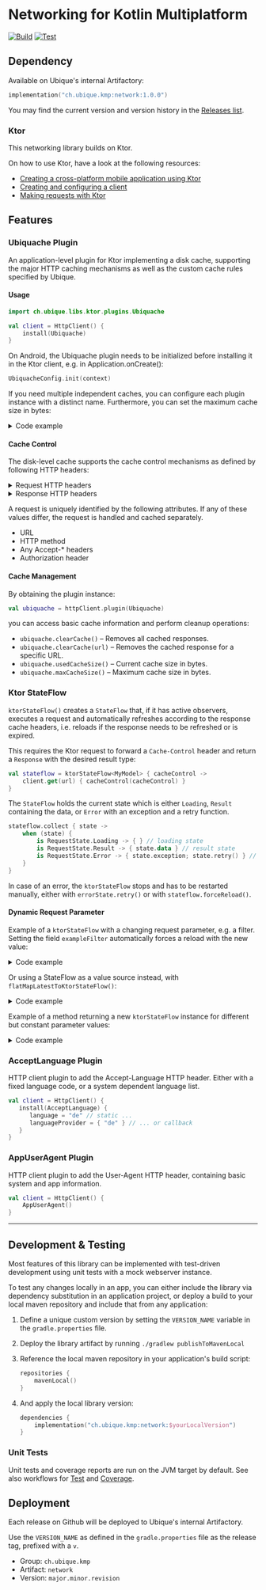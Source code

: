 # Networking for Kotlin Multiplatform

[![Build](https://github.com/UbiqueInnovation/networklib-kmp/actions/workflows/build.yml/badge.svg)](https://github.com/UbiqueInnovation/networklib-kmp/actions/workflows/build.yml)
[![Test](https://github.com/UbiqueInnovation/networklib-kmp/actions/workflows/test.yml/badge.svg)](https://github.com/UbiqueInnovation/networklib-kmp/actions/workflows/test.yml)

## Dependency

Available on Ubique's internal Artifactory:
```kotlin
implementation("ch.ubique.kmp:network:1.0.0")
```

You may find the current version and version history in the [Releases list](https://github.com/UbiqueInnovation/networklib-kmp/releases).

### Ktor

This networking library builds on Ktor.

On how to use Ktor, have a look at the following resources:  
- [Creating a cross-platform mobile application using Ktor](https://ktor.io/docs/client-create-multiplatform-application.html)
- [Creating and configuring a client](https://ktor.io/docs/client-create-and-configure.html) 
- [Making requests with Ktor](https://ktor.io/docs/client-requests.html)

## Features

### Ubiquache Plugin
An application-level plugin for Ktor implementing a disk cache, supporting the major HTTP caching mechanisms as well as the custom cache rules specified by Ubique.

#### Usage
```kotlin
import ch.ubique.libs.ktor.plugins.Ubiquache

val client = HttpClient() {
    install(Ubiquache)
}
```

On Android, the Ubiquache plugin needs to be initialized before installing it in the Ktor client, e.g. in Application.onCreate():

```kotlin
UbiquacheConfig.init(context)
```

If you need multiple independent caches, you can configure each plugin instance with a distinct name. Furthermore, you can set the maximum cache size in bytes:

<details>
<summary>Code example</summary>

```kotlin
val client = HttpClient() {
    install(Ubiquache) {
        name = "my-cache"
        maxSize = 256 * 1024 * 1024 // 256 MB
    }
}
```

</details>

#### Cache Control
The disk-level cache supports the cache control mechanisms as defined by following HTTP headers:

<details>
<summary>Request HTTP headers</summary>

* `Cache-Control: no-cache` – The response will not be loaded from cache and forces a network request.
* `Cache-Control: no-store` – The response will not be stored to cache, but may return a stored response from cache if it's valid.
* `Cache-Control: only-if-cached` – Prevent a network request. Fails with status code 504 if there is no valid cached response.

</details>

<details>
<summary>Response HTTP headers</summary>

* `Expires: <date>`
* `X-Best-Before: <date>` – and variants; synonymous with `Expires`.
* `X-Next-Refresh: <date>` – and variants
* `ETag: <tag>`, `Last-Modified: <date>`
* `Cache-Control: max-age=<seconds>`
* `Cache-Control: no-cache`
* `Cache-Control: no-store`

</details>

A request is uniquely identified by the following attributes. If any of these values differ, the request is handled and cached separately.

* URL
* HTTP method
* Any Accept-\* headers
* Authorization header

#### Cache Management

By obtaining the plugin instance:

```kotlin
val ubiquache = httpClient.plugin(Ubiquache)
```

you can access basic cache information and perform cleanup operations:

* `ubiquache.clearCache()` – Removes all cached responses.
* `ubiquache.clearCache(url)` – Removes the cached response for a specific URL.
* `ubiquache.usedCacheSize()` – Current cache size in bytes.
* `ubiquache.maxCacheSize()` – Maximum cache size in bytes.

### Ktor StateFlow
`ktorStateFlow()` creates a `StateFlow` that, if it has active observers, executes a request and automatically refreshes
according to the response cache headers, i.e. reloads if the response needs to be refreshed or is expired.

This requires the Ktor request to forward a `Cache-Control` header and return a `Response` with the desired result type:

```kotlin
val stateflow = ktorStateFlow<MyModel> { cacheControl ->
    client.get(url) { cacheControl(cacheControl) }
}
```

The `StateFlow` holds the current state which is either `Loading`, `Result` containing the data, or `Error` with an exception and a retry function.

```kotlin
stateflow.collect { state ->
    when (state) {
        is RequestState.Loading -> { } // loading state
        is RequestState.Result -> { state.data } // result state
        is RequestState.Error -> { state.exception; state.retry() } // error state
    }
}
```

In case of an error, the `ktorStateFlow` stops and has to be restarted manually, either with `errorState.retry()` or with `stateflow.forceReload()`.

#### Dynamic Request Parameter

Example of a `ktorStateFlow` with a changing request parameter, e.g. a filter.
Setting the field `exampleFilter` automatically forces a reload with the new value:

<details>
<summary>Code example</summary>

```kotlin
var exampleFilter: String = "default"
    set(value) {
        field = value
        stateflow.reload()
    }
val stateflow = ktorStateFlow<summary> { cacheControl ->
    client.get(url) {
        url { parameter("filter", exampleFilter) }
        cacheControl(cacheControl) 
    }
}
```

</details>

Or using a StateFlow as a value source instead, with `flatMapLatestToKtorStateFlow()`:

<details>
<summary>Code example</summary>

```kotlin
val exampleFilter = MutableStateFlow("default")
val requestStateFlow = exampleFilter.flatMapLatestToKtorStateFlow { filter ->
    ktorStateFlow<MyModel> { cacheControl ->
        client.get(url) {
            url { parameter("filter", filter) }
            cacheControl(cacheControl)
        }
    }
}
```

</details>

Example of a method returning a new `ktorStateFlow` instance for different but constant parameter values:

<details>
<summary>Code example</summary>

```kotlin
fun stateflow(exampleId: String) = ktorStateFlow<MyModel> { cacheControl ->
    client.get(url) {
        url { parameter("exampleId", exampleId) }
        cacheControl(cacheControl)
    }
}
```

</details>

### AcceptLanguage Plugin
HTTP client plugin to add the Accept-Language HTTP header. Either with a fixed language code, or a system dependent language list.

```kotlin
val client = HttpClient() {
   install(AcceptLanguage) {
      language = "de" // static ...
      languageProvider = { "de" } // ... or callback
   }
}
```

### AppUserAgent Plugin
HTTP client plugin to add the User-Agent HTTP header, containing basic system and app information.

```kotlin
val client = HttpClient() {
    AppUserAgent()
}
```

---

## Development & Testing

Most features of this library can be implemented with test-driven development using unit tests with a mock webserver instance.

To test any changes locally in an app, you can either include the library via dependency substitution in an application project,
or deploy a build to your local maven repository and include that from any application:

1. Define a unique custom version by setting the `VERSION_NAME` variable in the `gradle.properties` file.
2. Deploy the library artifact by running `./gradlew publishToMavenLocal`
3. Reference the local maven repository in your application's build script:

    ```kotlin
    repositories {
        mavenLocal()
    }
    ```

4. And apply the local library version:

    ```kotlin
    dependencies {
        implementation("ch.ubique.kmp:network:$yourLocalVersion")
    }
    ```

### Unit Tests

Unit tests and coverage reports are run on the JVM target by default. 
See also workflows for [Test](https://github.com/UbiqueInnovation/networklib-kmp/actions/workflows/test.yml) 
and [Coverage](https://github.com/UbiqueInnovation/networklib-kmp/actions/workflows/coverage.yml).

## Deployment

Each release on Github will be deployed to Ubique's internal Artifactory.

Use the `VERSION_NAME` as defined in the `gradle.properties` file as the release tag, prefixed with a `v`.

* Group: `ch.ubique.kmp`
* Artifact: `network`
* Version: `major.minor.revision`
